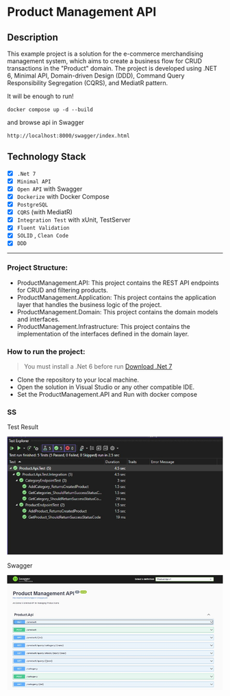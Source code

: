 # Product Management API

## Description

This example project is a solution for the e-commerce merchandising management system, which aims to create a business flow for CRUD transactions in the "Product" domain. The project is developed using .NET 6, Minimal API, Domain-driven Design (DDD), Command Query Responsibility Segregation (CQRS), and MediatR pattern.

It will be enough to run!

```
docker compose up -d --build
```
and browse api in Swagger
```
http://localhost:8000/swagger/index.html
```

## Technology Stack

- [x] `.Net 7`
- [x] `Minimal API` 
- [x] `Open API` with Swagger
- [x] `Dockerize` with Docker Compose
- [x] `PostgreSQL`
- [x] `CQRS` (with MediatR)
- [x] `Integration Test` with xUnit, TestServer
- [x] `Fluent Validation`
- [x] `SOLID` , `Clean Code`
- [x] `DDD`

---

### Project Structure:

* ProductManagement.API: This project contains the REST API endpoints for CRUD and filtering products.
* ProductManagement.Application: This project contains the application layer that handles the business logic of the project.
* ProductManagement.Domain: This project contains the domain models and interfaces.
* ProductManagement.Infrastructure: This project contains the implementation of the interfaces defined in the domain layer.

### How to run the project:

> You must install a .Net 6 before run [Download .Net 7](https://dotnet.microsoft.com/en-us/download/dotnet/7.0)

* Clone the repository to your local machine.
* Open the solution in Visual Studio or any other compatible IDE.
* Set the ProductManagement.API and Run with docker compose


### SS

Test Result

<img src="https://github.com/serkanince/ProductManagementAPI/blob/master/test-ss.jpg" alt="System Design" width="650"/>

Swagger

<img src="https://github.com/serkanince/ProductManagementAPI/blob/master/swagger-ss.jpg" alt="System Design" width="650"/>


